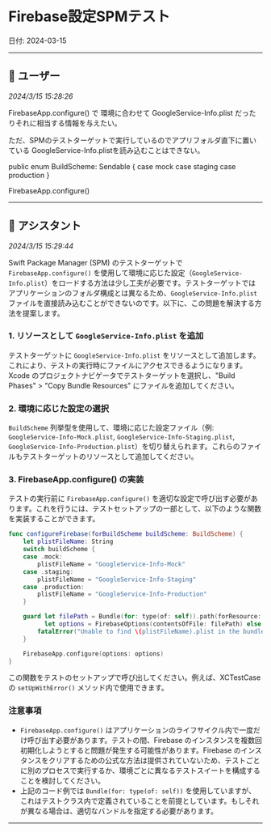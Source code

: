 # Firebase設定SPMテスト

日付: 2024-03-15

---

## 👤 ユーザー
*2024/3/15 15:28:26*

FirebaseApp.configure() で 環境に合わせて GoogleService-Info.plist だったりそれに相当する情報を与えたい。

ただ、SPMのテストターゲットで実行しているのでアプリフォルダ直下に置いている GoogleService-Info.plistを読み込むことはできない。

public enum BuildScheme: Sendable {
    case mock
    case staging
    case production
}

FirebaseApp.configure()

---

## 🤖 アシスタント
*2024/3/15 15:29:44*

Swift Package Manager (SPM) のテストターゲットで `FirebaseApp.configure()` を使用して環境に応じた設定（`GoogleService-Info.plist`）をロードする方法は少し工夫が必要です。テストターゲットではアプリケーションのフォルダ構成とは異なるため、`GoogleService-Info.plist` ファイルを直接読み込むことができないのです。以下に、この問題を解決する方法を提案します。

### 1. リソースとして `GoogleService-Info.plist` を追加

テストターゲットに `GoogleService-Info.plist` をリソースとして追加します。これにより、テストの実行時にファイルにアクセスできるようになります。Xcode のプロジェクトナビゲータでテストターゲットを選択し、"Build Phases" > "Copy Bundle Resources" にファイルを追加してください。

### 2. 環境に応じた設定の選択

`BuildScheme` 列挙型を使用して、環境に応じた設定ファイル（例: `GoogleService-Info-Mock.plist`, `GoogleService-Info-Staging.plist`, `GoogleService-Info-Production.plist`）を切り替えられます。これらのファイルもテストターゲットのリソースとして追加してください。

### 3. FirebaseApp.configure() の実装

テストの実行前に `FirebaseApp.configure()` を適切な設定で呼び出す必要があります。これを行うには、テストセットアップの一部として、以下のような関数を実装することができます。

```swift
func configureFirebase(forBuildScheme buildScheme: BuildScheme) {
    let plistFileName: String
    switch buildScheme {
    case .mock:
        plistFileName = "GoogleService-Info-Mock"
    case .staging:
        plistFileName = "GoogleService-Info-Staging"
    case .production:
        plistFileName = "GoogleService-Info-Production"
    }

    guard let filePath = Bundle(for: type(of: self)).path(forResource: plistFileName, ofType: "plist"),
          let options = FirebaseOptions(contentsOfFile: filePath) else {
        fatalError("Unable to find \(plistFileName).plist in the bundle.")
    }

    FirebaseApp.configure(options: options)
}
```

この関数をテストのセットアップで呼び出してください。例えば、XCTestCase の `setUpWithError()` メソッド内で使用できます。

### 注意事項

- `FirebaseApp.configure()` はアプリケーションのライフサイクル内で一度だけ呼び出す必要があります。テストの間、Firebase のインスタンスを複数回初期化しようとすると問題が発生する可能性があります。Firebase のインスタンスをクリアするための公式な方法は提供されていないため、テストごとに別のプロセスで実行するか、環境ごとに異なるテストスイートを構成することを検討してください。
- 上記のコード例では `Bundle(for: type(of: self))` を使用していますが、これはテストクラス内で定義されていることを前提としています。もしそれが異なる場合は、適切なバンドルを指定する必要があります。

---
